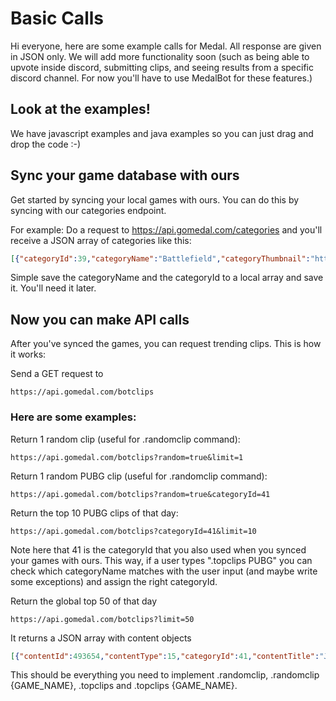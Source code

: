 # Basic Calls
Hi everyone, here are some example calls for Medal. All response are given in JSON only. We will add more functionality soon (such as being able to upvote inside discord, submitting clips, and seeing results from a specific discord channel. For now you'll have to use MedalBot for these features.)

## Look at the examples!
We have javascript examples and java examples so you can just drag and drop the code :-)

## Sync your game database with ours


Get started by syncing your local games with ours. You can do this by syncing with our categories endpoint.

For example: Do a request to https://api.gomedal.com/categories and you'll receive a JSON array of categories like this:

```json
[{"categoryId":39,"categoryName":"Battlefield","categoryThumbnail":"https://static-cdn.jtvnw.net/ttv-boxart/Battlefield%201-52x72.jpg","categoryBackground":"https://static-cdn.jtvnw.net/ttv-boxart/Battlefield%201-52x72.jpg","categoryFollowers":52,"categoryPublishers":1,"isFeatured":1},{"categoryId":41,"categoryName":"PUBG","categoryThumbnail":"https://static-cdn.jtvnw.net/ttv-boxart/PLAYERUNKNOWN%27S%20BATTLEGROUNDS-272x380.jpg","categoryBackground":"https://static-cdn.jtvnw.net/ttv-boxart/PLAYERUNKNOWN%27S%20BATTLEGROUNDS-272x380.jpg","categoryFollowers":104,"categoryPublishers":1,"isFeatured":1}]
```

Simple save the categoryName and the categoryId to a local array and save it. You'll need it later.


## Now you can make API calls

After you've synced the games, you can request trending clips. This is how it works:

Send a GET request to 

```
https://api.gomedal.com/botclips
```

### Here are some examples:

Return 1 random clip (useful for .randomclip command):
```
https://api.gomedal.com/botclips?random=true&limit=1
```

Return 1 random PUBG clip (useful for .randomclip command):
```
https://api.gomedal.com/botclips?random=true&categoryId=41
```

Return the top 10 PUBG clips of that day:
```
https://api.gomedal.com/botclips?categoryId=41&limit=10
```

Note here that 41 is the categoryId that you also used when you synced your games with ours. This way, if a user types ".topclips PUBG" you can check which categoryName matches with the user input (and maybe write some exceptions) and assign the right categoryId.

Return the global top 50 of that day
```
https://api.gomedal.com/botclips?limit=50
```

It returns a JSON array with content objects

```json
[{"contentId":493654,"contentType":15,"categoryId":41,"contentTitle":"Josh_OG Shooting threw smoke? Explain?","contentUrl":"https://gomedal.com/clips/493654","thumbnail1080p":"https://s3.amazonaws.com/gomedal2/img/thumbnail-k0lezoeret3kyjjr-1080p.jpg","thumbnail720p":"https://s3.amazonaws.com/gomedal2/img/thumbnail-k0lezoeret3kyjjr-720p.jpg","thumbnail480p":"https://s3.amazonaws.com/gomedal2/img/thumbnail-k0lezoeret3kyjjr-480p.jpg","thumbnail360p":"https://s3.amazonaws.com/gomedal2/img/thumbnail-k0lezoeret3kyjjr-360p.jpg","thumbnail240p":"https://s3.amazonaws.com/gomedal2/img/thumbnail-k0lezoeret3kyjjr-240p.jpg","thumbnail144p":"https://s3.amazonaws.com/gomedal2/img/thumbnail-k0lezoeret3kyjjr-144p.jpg","videoLengthSeconds":31,"likes":1,"views":9,"thumbnailUrl":"https://s3.amazonaws.com/gomedal2/img/thumbnail-k0lezoeret3kyjjr-1080p.jpg","credits":"Medal Discord,https://discord.gg/KEuwx6s,Discord"},{"contentId":493659,"contentType":15,"categoryId":41,"contentTitle":"Can I flip your car?","contentUrl":"https://gomedal.com/clips/493659","thumbnail1080p":"https://s3.amazonaws.com/gomedal2/img/thumbnail-s1a8urla2izl88q3-1080p.jpg","thumbnail720p":"https://s3.amazonaws.com/gomedal2/img/thumbnail-s1a8urla2izl88q3-720p.jpg","thumbnail480p":"https://s3.amazonaws.com/gomedal2/img/thumbnail-s1a8urla2izl88q3-480p.jpg","thumbnail360p":"https://s3.amazonaws.com/gomedal2/img/thumbnail-s1a8urla2izl88q3-360p.jpg","thumbnail240p":"https://s3.amazonaws.com/gomedal2/img/thumbnail-s1a8urla2izl88q3-240p.jpg","thumbnail144p":"https://s3.amazonaws.com/gomedal2/img/thumbnail-s1a8urla2izl88q3-144p.jpg","videoLengthSeconds":5,"likes":1,"views":4,"thumbnailUrl":"https://s3.amazonaws.com/gomedal2/img/thumbnail-s1a8urla2izl88q3-1080p.jpg","credits":"Medal Discord,https://discord.gg/KEuwx6s,Discord"}]

```


This should be everything you need to implement .randomclip, .randomclip {GAME_NAME}, .topclips and .topclips {GAME_NAME}.


